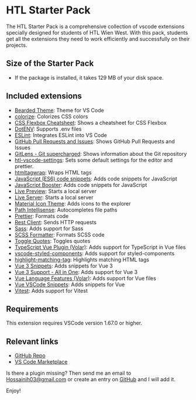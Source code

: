 # HTL Starter Pack

The HTL Starter Pack is a comprehensive collection of vscode extensions specially designed for students of HTL Wien West. With this pack, students get all the extensions they need to work efficiently and successfully on their projects.

## Size of the Starter Pack

- If the package is installed, it takes 129 MB of your disk space.

## Included extensions

- [Bearded Theme](https://marketplace.visualstudio.com/items?itemName=BeardedBear.beardedtheme): Theme for VS Code
- [colorize](https://marketplace.visualstudio.com/items?itemName=kamikillerto.vscode-colorize): Colorizes CSS colors
- [CSS Flexbox Cheatsheet](https://marketplace.visualstudio.com/items?itemName=dzhavat.css-flexbox-cheatsheet): Shows a cheatsheet for CSS Flexbox
- [DotENV](https://marketplace.visualstudio.com/items?itemName=mikestead.dotenv): Supports .env files
- [ESLint](https://marketplace.visualstudio.com/items?itemName=dbaeumer.vscode-eslint): Integrates ESLint into VS Code
- [GitHub Pull Requests and Issues](https://marketplace.visualstudio.com/items?itemName=GitHub.vscode-pull-request-github): Shows GitHub Pull Requests and Issues
- [GitLens - Git supercharged](https://marketplace.visualstudio.com/items?itemName=eamodio.gitlens): Shows information about the Git repository
- [htl-vscode-settings](https://marketplace.visualstudio.com/items?itemName=HossainiHosain.htl-vscode-settings): Sets some default settings for the editor and prettier.
- [htmltagwrap](https://marketplace.visualstudio.com/items?itemName=bradgashler.htmltagwrap): Wraps HTML tags
- [JavaScript (ES6) code snippets](https://marketplace.visualstudio.com/items?itemName=xabikos.JavaScriptSnippets): Adds code snippets for JavaScript
- [JavaScript Booster](https://marketplace.visualstudio.com/items?itemName=sburg.vscode-javascript-booster): Adds code snippets for JavaScript
- [Live Preview](https://marketplace.visualstudio.com/items?itemName=ms-vscode.live-server): Starts a local server
- [Live Server](https://marketplace.visualstudio.com/items?itemName=ritwickdey.LiveServer): Starts a local server
- [Material Icon Theme](https://marketplace.visualstudio.com/items?itemName=PKief.material-icon-theme): Adds icons to the explorer
- [Path Intellisense](https://marketplace.visualstudio.com/items?itemName=christian-kohler.path-intellisense): Autocompletes file paths
- [Prettier](https://marketplace.visualstudio.com/items?itemName=esbenp.prettier-vscode): Formats code
- [Rest Client](https://marketplace.visualstudio.com/items?itemName=humao.rest-client): Sends HTTP requests
- [Sass](https://marketplace.visualstudio.com/items?itemName=Syler.sass-indented): Adds support for Sass
- [SCSS Formatter](https://marketplace.visualstudio.com/items?itemName=sibiraj-s.vscode-scss-formatter): Formats SCSS code
- [Toggle Quotes](https://marketplace.visualstudio.com/items?itemName=BriteSnow.vscode-toggle-quotes): Toggles quotes
- [TypeScript Vue Plugin (Volar)](https://marketplace.visualstudio.com/items?itemName=Vue.vscode-typescript-vue-plugin): Adds support for TypeScript in Vue files
- [vscode-styled-components](https://marketplace.visualstudio.com/items?itemName=styled-components.vscode-styled-components): Adds support for styled-components
- [highlight-matching-tag](https://marketplace.visualstudio.com/items?itemName=vincaslt.highlight-matching-tag): Highlights matching HTML tags
- [Vue 3 Snippets](https://marketplace.visualstudio.com/items?itemName=hollowtree.vue-snippets): Adds snippets for Vue 3
- [Vue 3 Support - All in One](https://marketplace.visualstudio.com/items?itemName=Wscats.vue): Adds support for Vue 3
- [Vue Language Features (Volar)](https://marketplace.visualstudio.com/items?itemName=johnsoncodehk.volar): Adds support for Vue files
- [Vue VSCode Snippets](https://marketplace.visualstudio.com/items?itemName=sdras.vue-vscode-snippets): Adds snippets for Vue
- [Vitest](https://marketplace.visualstudio.com/items?itemName=ZixuanChen.vitest-explorer): Adds support for Vitest

## Requirements

This extension requires VSCode version 1.67.0 or higher.

## Relevant links

- [GitHub Repo](https://github.com/hossaini310/htl-starter-pack)
- [VS Code Marketplace](https://marketplace.visualstudio.com/items?itemName=HossainiHosain.htl-starter-pack)

Is there a plugin missing? Then send me an email to [Hossainih03@gmail.com](mailto:Hossainih03@gmail.com) or create an entry on [GitHub](https://github.com/hossaini310/htl-starter-pack) and I will add it.

Enjoy!
